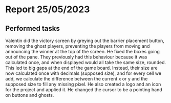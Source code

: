 # Report 25/05/2023

## Performed tasks

Valentin did the victory screen by greying out the barrier placement button, removing the ghost players, preventing the players from moving and announcing the winner at the top of the screen.
He fixed the boxes going out of the pane. They previously had this behaviour because it was calculated once, and when displayed would all take the same size, rounded. This led to big gaps at the end of the game board.
Instead, their size are now calculated once with decimals (supposed size), and for every cell we add, we calculate the difference between the current x or y and the supposed size to fill any missing pixel.
He also created a logo and an icon for the project and applied it. He changed the cursor to be a pointing hand on buttons and ghosts.
